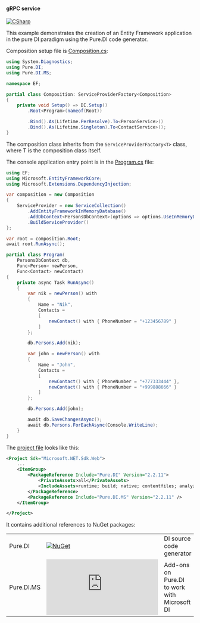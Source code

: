 #### gRPC service

[![CSharp](https://img.shields.io/badge/C%23-code-blue.svg)](/samples/EF)

This example demonstrates the creation of an Entity Framework application in the pure DI paradigm using the Pure.DI code generator.

Composition setup file is [Composition.cs](/samples/EF/Composition.cs):

```c#
using System.Diagnostics;
using Pure.DI;
using Pure.DI.MS;

namespace EF;

partial class Composition: ServiceProviderFactory<Composition>
{
    private void Setup() => DI.Setup()
        .Root<Program>(nameof(Root))

        .Bind().As(Lifetime.PerResolve).To<PersonService>()
        .Bind().As(Lifetime.Singleton).To<ContactService>();
}
```

The composition class inherits from the `ServiceProviderFactory<T>` class, where T is the composition class itself.

The console application entry point is in the [Program.cs](/samples/EF/Program.cs) file:

```c#
using EF;
using Microsoft.EntityFrameworkCore;
using Microsoft.Extensions.DependencyInjection;

var composition = new Composition
{
    ServiceProvider = new ServiceCollection()
        .AddEntityFrameworkInMemoryDatabase()
        .AddDbContext<PersonsDbContext>(options => options.UseInMemoryDatabase("Database of persons"))
        .BuildServiceProvider()
};

var root = composition.Root;
await root.RunAsync();

partial class Program(
    PersonsDbContext db,
    Func<Person> newPerson,
    Func<Contact> newContact)
{
    private async Task RunAsync()
    {
        var nik = newPerson() with
        {
            Name = "Nik",
            Contacts =
            [
                newContact() with { PhoneNumber = "+123456789" }
            ]
        };

        db.Persons.Add(nik);

        var john = newPerson() with
        {
            Name = "John",
            Contacts =
            [
                newContact() with { PhoneNumber = "+777333444" },
                newContact() with { PhoneNumber = "+999888666" }
            ]
        };

        db.Persons.Add(john);

        await db.SaveChangesAsync();
        await db.Persons.ForEachAsync(Console.WriteLine);
    }
}
```

The [project file](/samples/EF/EF.csproj) looks like this:

```xml
<Project Sdk="Microsoft.NET.Sdk.Web">
    ...
    <ItemGroup>
        <PackageReference Include="Pure.DI" Version="2.2.11">
            <PrivateAssets>all</PrivateAssets>
            <IncludeAssets>runtime; build; native; contentfiles; analyzers; buildtransitive</IncludeAssets>
        </PackageReference>
        <PackageReference Include="Pure.DI.MS" Version="2.2.11" />
    </ItemGroup>

</Project>
```

It contains additional references to NuGet packages:

|            |                                                                                                  |                                              |
|------------|--------------------------------------------------------------------------------------------------|:---------------------------------------------|
| Pure.DI    | [![NuGet](https://img.shields.io/nuget/v/Pure.DI)](https://www.nuget.org/packages/Pure.DI)       | DI source code generator                     |
| Pure.DI.MS | [![NuGet](https://img.shields.io/nuget/v/Pure.DI.MS)](https://www.nuget.org/packages/Pure.DI.MS) | Add-ons on Pure.DI to work with Microsoft DI |
